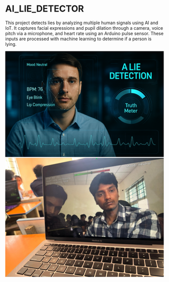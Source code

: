 # AI_LIE_DETECTOR
This project detects lies by analyzing multiple human signals using AI and IoT. It captures facial expressions and pupil dilation through a camera, voice pitch via a microphone, and heart rate using an Arduino pulse sensor. These inputs are processed with machine learning to determine if a person is lying.

![image alt](https://github.com/harini-3008/AI_LIE_DETECTOR/blob/main/stats%20image.png)
![image alt](https://github.com/pvsiddhartha21/AI_LIE_DETECTOR/blob/534696a3aa953a0f96aa3b14cc45e980bfdf41fe/PHOTO-2025-02-24-11-22-07.jpg)
